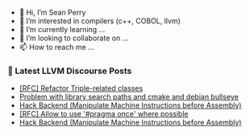 - 👋 Hi, I’m Sean Perry
- 👀 I’m interested in compilers (c++, COBOL, llvm)
- 🌱 I’m currently learning ...
- 💞️ I’m looking to collaborate on ...
- 📫 How to reach me ...

<!---
s66perry/s66perry is a ✨ special ✨ repository because its `README.md` (this file) appears on your GitHub profile.
You can click the Preview link to take a look at your changes.
--->
### 📕 Latest LLVM Discourse Posts

<!-- DISCOURSE-LLVM:START -->
- [[RFC] Refactor Triple-related classes](https://discourse.llvm.org/t/rfc-refactor-triple-related-classes/70410#post_9)
- [Problem with library search paths and cmake and debian bullseye](https://discourse.llvm.org/t/problem-with-library-search-paths-and-cmake-and-debian-bullseye/67183#post_2)
- [Hack Backend &lpar;Manipulate Machine Instructions before Assembly&rpar;](https://discourse.llvm.org/t/hack-backend-manipulate-machine-instructions-before-assembly/70432#post_3)
- [[RFC] Allow to use &#39;#pragma once&#39; where possible](https://discourse.llvm.org/t/rfc-allow-to-use-pragma-once-where-possible/70425#post_8)
- [Hack Backend &lpar;Manipulate Machine Instructions before Assembly&rpar;](https://discourse.llvm.org/t/hack-backend-manipulate-machine-instructions-before-assembly/70432#post_2)
<!-- DISCOURSE-LLVM:END -->
